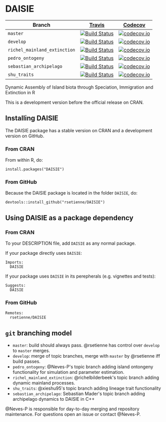 # DAISIE

Branch|[Travis](https://travis-ci.org)|[Codecov](https://www.codecov.io)
---|---|---
`master`|[![Build Status](https://travis-ci.org/rsetienne/DAISIE.svg?branch=master)](https://travis-ci.org/rsetienne/DAISIE)|[![codecov.io](https://codecov.io/github/rsetienne/DAISIE/coverage.svg?branch=master)](https://codecov.io/github/rsetienne/DAISIE/branch/master)
`develop`|[![Build Status](https://travis-ci.org/rsetienne/DAISIE.svg?branch=develop)](https://travis-ci.org/rsetienne/DAISIE)|[![codecov.io](https://codecov.io/github/rsetienne/DAISIE/coverage.svg?branch=develop)](https://codecov.io/github/rsetienne/DAISIE/branch/develop)
`richel_mainland_extinction`|[![Build Status](https://travis-ci.org/rsetienne/DAISIE.svg?branch=richel_mainland_extinction)](https://travis-ci.org/rsetienne/DAISIE)|[![codecov.io](https://codecov.io/github/rsetienne/DAISIE/coverage.svg?branch=richel_mainland_extinction)](https://codecov.io/github/rsetienne/DAISIE/branch/richel_mainland_extinction)
`pedro_ontogeny`|[![Build Status](https://travis-ci.org/rsetienne/DAISIE.svg?branch=pedro_ontogeny)](https://travis-ci.org/rsetienne/DAISIE)|[![codecov.io](https://codecov.io/github/rsetienne/DAISIE/coverage.svg?branch=pedro_ontogeny)](https://codecov.io/github/rsetienne/DAISIE/branch/pedro_ontogeny)
`sebastian_archipelago`|[![Build Status](https://travis-ci.org/rsetienne/DAISIE.svg?branch=sebastian_archipelago)](https://travis-ci.org/rsetienne/DAISIE)|[![codecov.io](https://codecov.io/github/rsetienne/DAISIE/coverage.svg?branch=sebastian_archipelago)](https://codecov.io/github/rsetienne/DAISIE/branch/sebastian_archipelago)
`shu_traits`|[![Build Status](https://travis-ci.org/rsetienne/DAISIE.svg?branch=shu_traits)](https://travis-ci.org/rsetienne/DAISIE)|[![codecov.io](https://codecov.io/github/rsetienne/DAISIE/coverage.svg?branch=shu_traits)](https://codecov.io/github/rsetienne/DAISIE/branch/shu_traits)

Dynamic Assembly of Island biota through Speciation, Immigration and Extinction in R

This is a development version before the official release on CRAN.

## Installing DAISIE

The DAISIE package has a stable version on CRAN and
a development version on GitHub.

### From CRAN

From within R, do:

```
install.packages("DAISIE")
```

### From GitHub

Because the DAISIE package is located in the folder `DAISIE`, do:

```
devtools::install_github("rsetienne/DAISIE")
```

## Using DAISIE as a package dependency

### From CRAN

To your DESCRIPTION file, add `DAISIE` as any normal package.

If your package directly uses `DAISIE`:

```
Imports:
  DAISIE
```

If your package uses `DAISIE` in its perepherals (e.g. vignettes and tests):

```
Suggests:
  DAISIE
```

### From GitHub

```
Remotes:
  rsetienne/DAISIE
```

## `git` branching model

 * `master`: build should always pass. @rsetienne has control over `develop` to `master` merges.
 * `develop`: merge of topic branches, merge with `master` by @rsetienne iff build passes.
 * `pedro_ontogeny`: @Neves-P's topic branch adding island ontongeny functionality for simulation and parameter estimation.
 * `richel_mainland_extinction`: @richelbilderbeek's topic branch adding dynamic mainland processes.
 * `shu_traits`: @xieshu95's topic branch adding lineage trait functionality
 * `sebastian_archipelago`: Sebastian Mader's topic branch adding archipelago dynamics to DAISIE in C++
 
@Neves-P is responsible for day-to-day merging and repository maintenance. For questions open an issue or contact @Neves-P.
